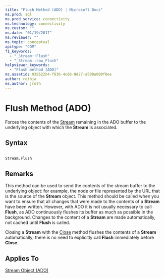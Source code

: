 ```yaml
---
title: "Flush Method (ADO) | Microsoft Docs"
ms.prod: sql
ms.prod_service: connectivity
ms.technology: connectivity
ms.custom: ""
ms.date: "01/19/2017"
ms.reviewer: ""
ms.topic: conceptual
apitype: "COM"
f1_keywords: 
  - "_Stream::Flush"
  - "_Stream::raw_Flush"
helpviewer_keywords: 
  - "Flush method [ADO]"
ms.assetid: 938522b4-f836-4c80-8d27-a598a000f0ee
author: rothja
ms.author: jroth
---
```

# Flush Method (ADO)
Forces the contents of the [Stream](../../../ado/reference/ado-api/stream-object-ado.md) remaining in the ADO buffer to the underlying object with which the **Stream** is associated.  
  
## Syntax  
  
```  
  
Stream.Flush  
```  
  
## Remarks  
 This method can be used to send the contents of the stream buffer to the underlying object: for example, the node or file represented by the URL that is the source of the **Stream** object. This method should be called when you want to ensure that all changes that were made to the contents of a **Stream** have been written. However, with ADO it is not usually necessary to call **Flush**, as ADO continuously flushes its buffer as much as possible in the background. Changes to the content of a **Stream** are made automatically, not cached until **Flush** is called.  
  
 Closing a **Stream** with the [Close](../../../ado/reference/ado-api/close-method-ado.md) method flushes the contents of a **Stream** automatically; there is no need to explicitly call **Flush** immediately before **Close**.  
  
## Applies To  
 [Stream Object (ADO)](../../../ado/reference/ado-api/stream-object-ado.md)
